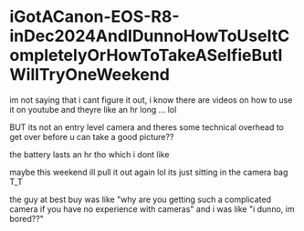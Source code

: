 # iGotACanon-EOS-R8-inDec2024AndIDunnoHowToUseItCompletelyOrHowToTakeASelfieButIWillTryOneWeekend

im not saying that i cant figure it out, i know there are videos on how to use it on youtube and theyre like an hr long ... lol

BUT its not an entry level camera and theres some technical overhead to get over before u can take a good picture??

the battery lasts an hr tho which i dont like

maybe this weekend ill pull it out again lol its just sitting in the camera bag T_T

the guy at best buy was like "why are you getting such a complicated camera if you have no experience with cameras" and i was like "i dunno, im bored??"
